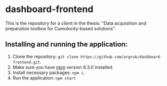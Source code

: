 # dashboard-frontend

This is the repository for a client in the thesis: "Data acquisition and preparation toolbox
for Cumulocity-based solutions".

## Installing and running the application:
1. Clone the repository: `git clone https://github.com/argruk/dashboard-frontend.git`.
2. Make sure you have [npm](https://www.npmjs.com/package/npm) version 8.3.0 installed.
3. Install necessary packages: `npm i`.
4. Run the application: `npm start`
